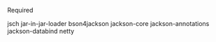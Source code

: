 Required

jsch
jar-in-jar-loader
bson4jackson
jackson-core
jackson-annotations
jackson-databind
netty
